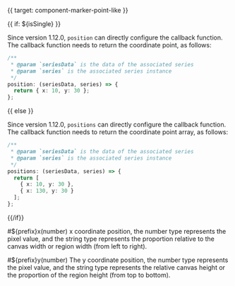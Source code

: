 {{ target: component-marker-point-like }}

{{ if: ${isSingle} }}

Since version 1.12.0, `position` can directly configure the callback function. The callback function needs to return the coordinate point, as follows:

```ts
/**
 * @param `seriesData` is the data of the associated series
 * @param `series` is the associated series instance
 */
position: (seriesData, series) => {
  return { x: 10, y: 30 };
};
```

{{ else }}

Since version 1.12.0, `positions` can directly configure the callback function. The callback function needs to return the coordinate point array, as follows:

```ts
/**
 * @param `seriesData` is the data of the associated series
 * @param `series` is the associated series instance
 */
positions: (seriesData, series) => {
  return [
    { x: 10, y: 30 },
    { x: 130, y: 30 }
  ];
};
```

{{/if}}

#${prefix}x(number)
x coordinate position, the number type represents the pixel value, and the string type represents the proportion relative to the canvas width or region width (from left to right).

#${prefix}y(number)
The y coordinate position, the number type represents the pixel value, and the string type represents the relative canvas height or the proportion of the region height (from top to bottom).
